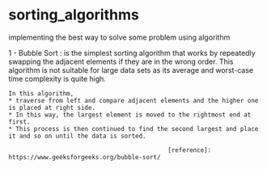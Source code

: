 # sorting_algorithms
implementing the best way to  solve some problem using algorithm



1 - Bubble Sort : is the simplest sorting algorithm that works by repeatedly swapping the adjacent elements if they are in the wrong order. 
                  This algorithm is not suitable for large data sets as its average and worst-case time complexity is quite high.

    In this algorithm, 
	* traverse from left and compare adjacent elements and the higher one is placed at right side. 
	* In this way, the largest element is moved to the rightmost end at first. 
	* This process is then continued to find the second largest and place it and so on until the data is sorted.

 												[reference]: https://www.geeksforgeeks.org/bubble-sort/
